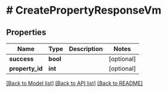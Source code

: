 # # CreatePropertyResponseVm

## Properties

Name | Type | Description | Notes
------------ | ------------- | ------------- | -------------
**success** | **bool** |  | [optional] 
**property_id** | **int** |  | [optional] 

[[Back to Model list]](../../README.md#documentation-for-models) [[Back to API list]](../../README.md#documentation-for-api-endpoints) [[Back to README]](../../README.md)


